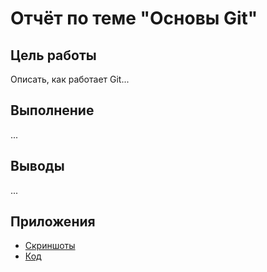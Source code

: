 # Отчёт по теме "Основы Git"

## Цель работы
Описать, как работает Git...

## Выполнение
...

## Выводы
...

## Приложения
- [Скриншоты](screenshots/)
- [Код](code/)
